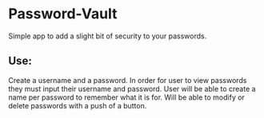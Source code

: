 # Password-Vault
Simple app to add a slight bit of security to your passwords.

## Use: 
Create a username and a password. In order for user to view passwords they must input their username and password. User will be able to create a name per password to remember what it is for. Will be able to modify or delete passwords with a push of a button.  